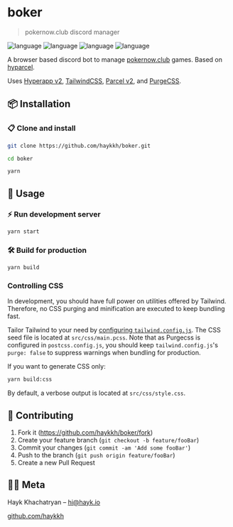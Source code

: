 # boker

> pokernow.club discord manager

![language](https://img.shields.io/badge/HTML-blue.svg?style=flat-square)
![language](https://img.shields.io/badge/CSS-red.svg?style=flat-square)
![language](https://img.shields.io/badge/Javascript-green.svg?style=flat-square)
![language](https://img.shields.io/badge/Hyperapp-orange.svg?style=flat-square)

A browser based discord bot to manage [pokernow.club](https://pokernow.club) games. Based on [hyparcel](https://github.com/bonniss/hyparcel).

Uses [Hyperapp v2](https://github.com/jorgebucaran/hyperapp), [TailwindCSS](https://tailwindcss.com/), [Parcel v2](https://github.com/parcel-bundler/parcel/), and [PurgeCSS](https://github.com/FullHuman/purgecss).
## 📦 Installation

### 📋 Clone and install

```sh
git clone https://github.com/haykkh/boker.git

cd boker

yarn
```

## 🚀 Usage

### ⚡️ Run development server

```sh
yarn start
```

### 🛠️ Build for production

```sh
yarn build
```

### Controlling CSS

In development, you should have full power on utilities offered by Tailwind. Therefore, no CSS purging and minification are executed to keep bundling fast.

Tailor Tailwind to your need by [configuring `tailwind.config.js`](https://tailwindcss.com/docs/configuration). The CSS seed file is located at `src/css/main.pcss`. Note that as Purgecss is configured in `postcss.config.js`, you should keep `tailwind.config.js`'s `purge: false` to suppress warnings when bundling for production.

If you want to generate CSS only:

```sh
yarn build:css
```

By default, a verbose output is located at `src/css/style.css`.



## 📝 Contributing

1. Fork it (<https://github.com/haykkh/boker/fork>)
2. Create your feature branch (`git checkout -b feature/fooBar`)
3. Commit your changes (`git commit -am 'Add some fooBar'`)
4. Push to the branch (`git push origin feature/fooBar`)
5. Create a new Pull Request

## 👨🏻 Meta

Hayk Khachatryan – [hi@hayk.io](mailto:hi@hayk.io)

[github.com/haykkh](https://github.com/haykkh/)